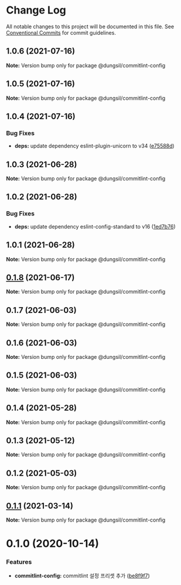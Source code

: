 # Change Log

All notable changes to this project will be documented in this file.
See [Conventional Commits](https://conventionalcommits.org) for commit guidelines.

## 1.0.6 (2021-07-16)

**Note:** Version bump only for package @dungsil/commitlint-config





## 1.0.5 (2021-07-16)

**Note:** Version bump only for package @dungsil/commitlint-config





## 1.0.4 (2021-07-16)


### Bug Fixes

* **deps:** update dependency eslint-plugin-unicorn to v34 ([e75588d](https://github.com/dungsil/my-config/commit/e75588d930581763bc6dbbbe004d2e1f4fb22a56))





## 1.0.3 (2021-06-28)

**Note:** Version bump only for package @dungsil/commitlint-config





## 1.0.2 (2021-06-28)


### Bug Fixes

* **deps:** update dependency eslint-config-standard to v16 ([1ed7b76](https://github.com/dungsil/my-config/commit/1ed7b76b45b57fd36762463a19746de26a2b30a1))





## 1.0.1 (2021-06-28)

**Note:** Version bump only for package @dungsil/commitlint-config





## [0.1.8](https://github.com/dungsil/my-config/compare/@dungsil/commitlint-config@0.1.7...@dungsil/commitlint-config@0.1.8) (2021-06-17)

**Note:** Version bump only for package @dungsil/commitlint-config






## 0.1.7 (2021-06-03)

**Note:** Version bump only for package @dungsil/commitlint-config





## 0.1.6 (2021-06-03)

**Note:** Version bump only for package @dungsil/commitlint-config





## 0.1.5 (2021-06-03)

**Note:** Version bump only for package @dungsil/commitlint-config





## 0.1.4 (2021-05-28)

**Note:** Version bump only for package @dungsil/commitlint-config





## 0.1.3 (2021-05-12)

**Note:** Version bump only for package @dungsil/commitlint-config





## 0.1.2 (2021-05-03)

**Note:** Version bump only for package @dungsil/commitlint-config





## [0.1.1](https://github.com/dungsil/my-config/compare/@dungsil/commitlint-config@0.1.0...@dungsil/commitlint-config@0.1.1) (2021-03-14)

**Note:** Version bump only for package @dungsil/commitlint-config






# 0.1.0 (2020-10-14)


### Features

* **commitlint-config:** commitlint 설정 프리셋 추가 ([be8f9f7](https://github.com/dungsil/my-config/commit/be8f9f7d8d13425ad38e046092f572152baefb9c))
